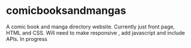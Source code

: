 # comicbooksandmangas
A comic book and manga directory website. Currently just front page, HTML and CSS. Will need to make responsive , add javascript and include APIs.
In progress
